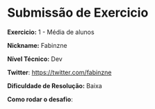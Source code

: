 # Submissão de Exercicio

**Exercicio:** 1 - Média de alunos

**Nickname:** Fabinzne

**Nível Técnico:** Dev

**Twitter**: https://twitter.com/fabinzne

**Dificuldade de Resolução:** Baixa

**Como rodar o desafio**:

```bash

```

